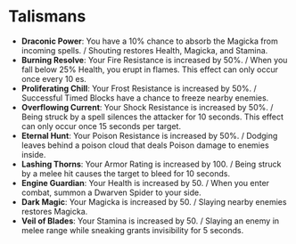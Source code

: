 # Talismans

 - **Draconic Power**: You have a 10% chance to absorb the Magicka from incoming spells. / Shouting restores Health, Magicka, and Stamina.
 - **Burning Resolve**: Your Fire Resistance is increased by 50%. / When you fall below 25% Health, you erupt in flames. This effect can only occur once every 10  es.
 - **Proliferating Chill**: Your Frost Resistance is increased by 50%. / Successful Timed Blocks have a chance to freeze nearby enemies.
 - **Overflowing Current**: Your Shock Resistance is increased by 50%. / Being struck by a spell silences the attacker for 10 seconds. This effect can only occur once   15 seconds per target.
 - **Eternal Hunt**: Your Poison Resistance is increased by 50%. / Dodging leaves behind a poison cloud that deals Poison damage to enemies inside.
 - **Lashing Thorns**: Your Armor Rating is increased by 100. / Being struck by a melee hit causes the target to bleed for 10 seconds.
 - **Engine Guardian**: Your Health is increased by 50. / When you enter combat, summon a Dwarven Spider to your side.
 - **Dark Magic**: Your Magicka is increased by 50. / Slaying nearby enemies restores Magicka.
 - **Veil of Blades**: Your Stamina is increased by 50. / Slaying an enemy in melee range while sneaking grants invisibility for 5 seconds.